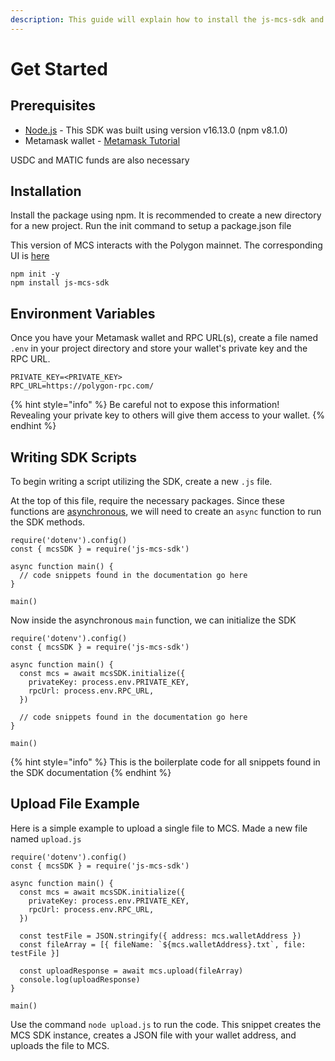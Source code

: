 ```yaml
---
description: This guide will explain how to install the js-mcs-sdk and its basic usage
---
```


# Get Started

## Prerequisites

* [Node.js](https://nodejs.org/en/) - This SDK was built using version v16.13.0 (npm v8.1.0)
* Metamask wallet - [Metamask Tutorial](../../../mcp-user-guide/setup-metamask.md)

USDC and MATIC funds are also necessary

## Installation

Install the package using npm. It is recommended to create a new directory for a new project. Run the init command to setup a package.json file

This version of MCS interacts with the Polygon mainnet. The corresponding UI is [here](https://www.multichain.storage/)

```
npm init -y
npm install js-mcs-sdk
```

## Environment Variables

Once you have your Metamask wallet and RPC URL(s), create a file named `.env` in your project directory and store your wallet's private key and the RPC URL.&#x20;

```
PRIVATE_KEY=<PRIVATE_KEY>
RPC_URL=https://polygon-rpc.com/
```

{% hint style="info" %}
Be careful not to expose this information! \
Revealing your private key to others will give them access to your wallet.
{% endhint %}

## Writing SDK Scripts

To begin writing a script utilizing the SDK, create a new `.js` file.&#x20;

At the top of this file, require the necessary packages. Since these functions are [asynchronous](https://javascript.info/async-await), we will need to create an `async` function to run the SDK methods.

```
require('dotenv').config()
const { mcsSDK } = require('js-mcs-sdk')

async function main() {
  // code snippets found in the documentation go here
}

main()
```

Now inside the asynchronous `main` function, we can initialize the SDK

```
require('dotenv').config()
const { mcsSDK } = require('js-mcs-sdk')

async function main() {
  const mcs = await mcsSDK.initialize({
    privateKey: process.env.PRIVATE_KEY,
    rpcUrl: process.env.RPC_URL,
  })
  
  // code snippets found in the documentation go here
}

main()
```

{% hint style="info" %}
This is the boilerplate code for all snippets found in the SDK documentation
{% endhint %}

## Upload File Example

Here is a simple example to upload a single file to MCS. Made a new file named `upload.js`

```
require('dotenv').config()
const { mcsSDK } = require('js-mcs-sdk')

async function main() {
  const mcs = await mcsSDK.initialize({
    privateKey: process.env.PRIVATE_KEY,
    rpcUrl: process.env.RPC_URL,
  })

  const testFile = JSON.stringify({ address: mcs.walletAddress })
  const fileArray = [{ fileName: `${mcs.walletAddress}.txt`, file: testFile }]

  const uploadResponse = await mcs.upload(fileArray)
  console.log(uploadResponse)
}

main()
```

Use the command `node upload.js` to run the code. This snippet creates the MCS SDK instance, creates a JSON file with your wallet address, and uploads the file to MCS.

